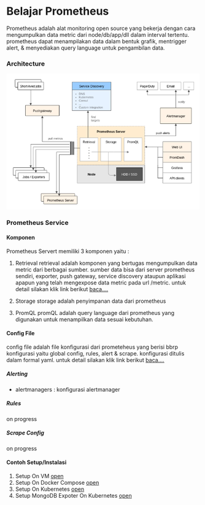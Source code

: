 # Belajar Prometheus

Prometheus adalah alat monitoring open source yang bekerja dengan cara mengumpulkan data metric dari node/db/app/dll dalam interval tertentu. prometheus dapat menampilakan data dalam bentuk grafik, mentrigger alert, & menyediakan query language untuk pengambilan data.


### Architecture
<img src='architecture.png'>

### Prometheus Service

#### Komponen
Prometheus Servert memiliki 3 komponen yaitu :
1) Retrieval
retrieval adalah komponen yang bertugas mengumpulkan data metric dari berbagai sumber. sumber data bisa dari server prometheus sendiri, exporter, push gateway, service discovery ataupun aplikasi apapun yang telah mengexpose data metric pada url /metric. untuk detail silakan klik link berikut [baca....](retrieval.md)

3) Storage
storage adalah penyimpanan data dari prometheus

5) PromQL
promQL adalah query language dari prometheus yang digunakan untuk menampilkan data sesuai kebutuhan.

#### Config File
config file adalah file konfigurasi dari prometeheus yang berisi bbrp konfigurasi yaitu global config, rules, alert & scrape. konfigurasi ditulis dalam formal yaml. untuk detail silakan klik link berikut [baca....](configfile.md)

##### Alerting
* alertmanagers : konfigurasi alertmanager

##### Rules
on progress
##### Scrape Config
on progress
#### Contoh Setup/Instalasi
1) Setup On VM [open](setup_on_vm)
2) Setup On Docker Compose [open](setup_on_docker_compose)
3) Setup On Kubernetes [open](setup_on_kubernetes)
4) Setup MongoDB Expoter On Kubernetes [open](setup_mongodb_exporter_on_kubernetes)
